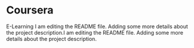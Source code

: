 # Coursera
E-Learning
I am editing the README file. Adding some more details about the project description.I am editing the README file. Adding some more details about the project description.
